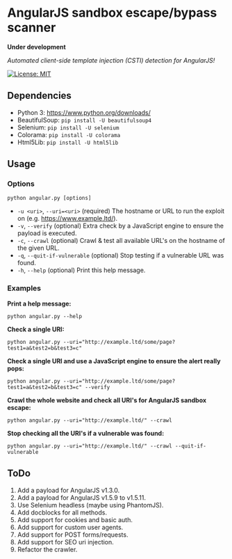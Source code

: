# AngularJS sandbox escape/bypass scanner

**Under development**

*Automated client-side template injection (CSTI) detection for AngularJS!*

[![License: MIT](https://img.shields.io/badge/License-MIT-yellow.svg)](LICENSE.md)

## Dependencies
* Python 3: https://www.python.org/downloads/
* BeautifulSoup: `pip install -U beautifulsoup4`
* Selenium: `pip install -U selenium`
* Colorama: `pip install -U colorama`
* Html5Lib: `pip install -U html5lib`

## Usage

### Options
`python angular.py [options]`
* `-u <uri>`,      `--uri=<uri>`              (required)        The hostname or URL to run the exploit on (e.g. https://www.example.ltd/).
* `-v`,            `--verify`                 (optional)        Extra check by a JavaScript engine to ensure the payload is executed.
* `-c`,            `--crawl`                  (optional)        Crawl & test all available URL's on the hostname of the given URL.
* `-q`,            `--quit-if-vulnerable`     (optional)        Stop testing if a vulnerable URL was found.
* `-h`,            `--help`                   (optional)        Print this help message.

### Examples

**Print a help message:**

`python angular.py --help`

**Check a single URI:**

`python angular.py --uri="http://example.ltd/some/page?test1=a&test2=b&test3=c"`

**Check a single URI and use a JavaScript engine to ensure the alert really pops:**

`python angular.py --uri="http://example.ltd/some/page?test1=a&test2=b&test3=c" --verify`

**Crawl the whole website and check all URI's for AngularJS sandbox escape:**

`python angular.py --uri="http://example.ltd/" --crawl`

**Stop checking all the URI's if a vulnerable was found:**

`python angular.py --uri="http://example.ltd/" --crawl --quit-if-vulnerable`

## ToDo

1. Add a payload for AngularJS v1.3.0.
2. Add a payload for AngularJS v1.5.9 to v1.5.11.
3. Use Selenium headless (maybe using PhantomJS).
4. Add docblocks for all methods.
5. Add support for cookies and basic auth.
6. Add support for custom user agents.
7. Add support for POST forms/requests.
8. Add support for SEO uri injection.
9. Refactor the crawler.